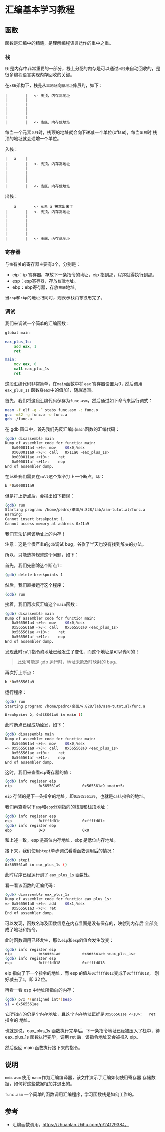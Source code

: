 # 汇编基本学习教程

## 函数

函数是汇编中的精髓，是理解编程语言运作的重中之重。

### 栈

`栈` 是内存中非常重要的一部分，栈上分配的内存是可以通过`出栈`来自动回收的，是很多编程语言实现内存回收的关键。

在`x86`架构下，栈是从`高地址`向`低地址`伸展的，如下：

```
|        |   <- 栈顶，内存高地址
|        |
|        |
|        |
|        |
|        |
|        |   <- 栈底，内存低地址
```

每当一个元素`入栈`时，栈顶的地址就会向下递减一个单位(offset)，每当`出栈`时
栈顶的地址就会递增一个单位。

入栈：
```
|   a    |
|        |   <- 栈顶，内存高地址
|        |
|        |
|        |
|        |
|        |   <- 栈底，内存低地址
```

出栈：
```
    a        <- 元素 a 被拿出来了
|        |   <- 栈顶，内存高地址
|        |
|        |
|        |
|        |
|        |
|        |   <- 栈底，内存低地址
```

### 寄存器

与`栈`有关的寄存器主要有`3`个，分别是：
- eip：ip 寄存器，存放下一条指令的地址，eip 指到那，程序就得执行到那。
- esp：esp寄存器，存放`栈顶`地址。
- ebp：ebp寄存器，存放`栈底`地址。

当`esp`和`ebp`的地址相同时，则表示栈内存被用完了。


### 调试

我们来调试一个简单的汇编函数：

```asm
global main

eax_plus_1s:
    add eax, 1
    ret

main:
    mov eax, 0
    call eax_plus_1s
    ret
```

这段汇编代码非常简单，在`main`函数中将 `eax` 寄存器设置为0，然后调用`eax_plus_1s`
函数将`eax`中的值加1，随后返回。

首先，我们将这段汇编代码保存为`func.asm`，然后通过如下命令来运行调式：

```sh
nasm -f elf -g -F stabs func.asm -o func.o
gcc -m32 -g func.o -o func.a
gdb ./func.a
```

在 gdb 窗口中，首先我们先反汇编出`main`函数的汇编代码：

```sh
(gdb) disassemble main
Dump of assembler code for function main:
   0x000011a4 <+0>:	mov    $0x0,%eax
   0x000011a9 <+5>:	call   0x11a0 <eax_plus_1s>
   0x000011ae <+10>:	ret    
   0x000011af <+11>:	nop
End of assembler dump.
```

在此处我们需要在`call`这个指令打上一个断点，即：

```sh
b *0x000011a9
```

但是打上断点后，会报出如下错误：

```sh
(gdb) run
Starting program: /home/pedro/桌面/6.828/lab/asm-tutotial/func.a 
Warning:
Cannot insert breakpoint 1.
Cannot access memory at address 0x11a9
```

我们无法访问该地址上的内存！

注意：这是个很严重的`gdb`调试 bug，谷歌了半天也没有找到解决的办法。

所以，只能选择规避这个问题，如下：

首先，我们先删除这个断点1：

```sh
(gdb) delete breakpoints 1
```

然后，我们直接运行这个程序：

```sh
(gdb) run
```

接着，我们再次反汇编这个`main`函数：

```sh
(gdb) disassemble main
Dump of assembler code for function main:
   0x565561a4 <+0>:	mov    $0x0,%eax
   0x565561a9 <+5>:	call   0x565561a0 <eax_plus_1s>
   0x565561ae <+10>:	ret    
   0x565561af <+11>:	nop
End of assembler dump.
```

发现此时`call`指令的地址已经发生了变化，而这个地址是可以访问的！

> 此处可能是 gdb 运行时，地址未能及时映射的 bug。

再次打上断点：

```sh
b *0x565561a9
```

运行程序：

```sh
(gdb) run
Starting program: /home/pedro/桌面/6.828/lab/asm-tutotial/func.a 

Breakpoint 2, 0x565561a9 in main ()
```

此时断点已经成功触发，如下：

```sh
(gdb) disassemble main
Dump of assembler code for function main:
   0x565561a4 <+0>:	mov    $0x0,%eax
=> 0x565561a9 <+5>:	call   0x565561a0 <eax_plus_1s>
   0x565561ae <+10>:	ret    
   0x565561af <+11>:	nop
End of assembler dump.
```

这时，我们来查看`eip`寄存器的值：

```sh
(gdb) info register eip
eip            0x565561a9          0x565561a9 <main+5>
```

`eip` 存储的是下一条指令的地址，即`0x565561a9`，也就是`call`指令的地址。

我们再查看以下`esp`和`ebp`分别指向的栈顶和栈顶地址：

```sh
(gdb) info register esp
esp            0xffffd01c          0xffffd01c
(gdb) info register ebp
ebp            0x0                 0x0
```

和上述一致，esp 是高位内存地址，ebp 是低位内存地址。

接下来，我们使用`stepi`单步调试看看函数调用后的情况：

```sh
(gdb) stepi
0x565561a0 in eax_plus_1s ()
```

此时程序已经运行到了 `eax_plus_1s` 函数处。

看一看该函数的汇编代码：

```sh
(gdb) disassemble eax_plus_1s 
Dump of assembler code for function eax_plus_1s:
=> 0x565561a0 <+0>:	add    $0x1,%eax
   0x565561a3 <+3>:	ret    
End of assembler dump.
```

可以发现，函数名称及函数信息在内存里面是没有保存的，映射到内存后
全部变成了地址和指令。

此时函数调用已经发生，那么`eip`和`esp`的值会发生改变：

```sh
(gdb) info register eip
eip            0x565561a0          0x565561a0 <eax_plus_1s>
(gdb) info register esp
esp            0xffffd018          0xffffd018
```

eip 指向了下一个指令的地址，而 esp 的值从`0xffffd01c`变成了`0xffffd018`，
刚好减去了`4`，即 32 位。

再看一看 esp 中地址所指向的内存：

```sh
(gdb) p/x *(unsigned int*)$esp
$1 = 0x565561ae
```

它所指向的仍是个内存地址，且这个内存地址正好是`0x565561ae <+10>:	ret `指令的
地址。


也就是说，eax_plus_1s 函数执行完毕后，下一条指令地址已经被压入了栈中，待
eax_plus_1s 函数执行完毕，调用 ret 后，该指令地址又会被推入 eip。

然后返回 main 函数执行接下来的指令。

## 说明

`nmb.asm` 使用 `nasm` 作为汇编编译器，该文件演示了汇编如何使用寄存器
存储数据，如何将这些数据相加并退出的。

`func.asm` 一个简单的函数调用汇编程序，学习函数栈是如何工作的。


## 参考

- 汇编函数调用，https://zhuanlan.zhihu.com/p/24129384。